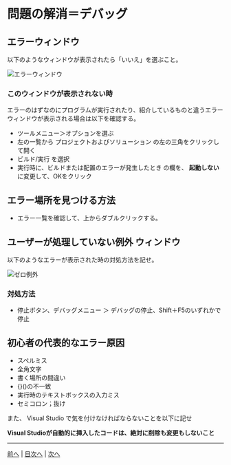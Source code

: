 # 問題の解消＝デバッグ

## エラーウィンドウ
以下のようなウィンドウが表示されたら「いいえ」を選ぶこと。

![エラーウィンドウ](imgs/0300.png)

### このウィンドウが表示されない時
エラーのはずなのにプログラムが実行されたり、紹介しているものと違うエラーウィンドウが表示される場合は以下を確認する。

- ツールメニュー＞オプションを選ぶ
- 左の一覧から プロジェクトおよびソリューション の左の三角をクリックして開く
- ビルド/実行 を選択
- 実行時に、ビルドまたは配置のエラーが発生したとき の欄を、 **起動しない** に変更して、OKをクリック


## エラー場所を見つける方法

- エラー一覧を確認して、上からダブルクリックする。

## ユーザーが処理していない例外 ウィンドウ
以下のようなエラーが表示された時の対処方法を記せ。

![ゼロ例外](imgs/0301.png)

### 対処方法

- 停止ボタン、デバッグメニュー ＞ デバッグの停止、Shift＋F5のいずれかで停止

## 初心者の代表的なエラー原因
- スペルミス
- 全角文字
- 書く場所の間違い
- {}()の不一致
- 実行時のテキストボックスの入力ミス
- セミコロン；抜け

また、 Visual Studio で気を付けなければならないことを以下に記せ

**Visual Studioが自動的に挿入したコードは、絶対に削除も変更もしないこと**

---

[前へ](README.md#%E3%83%97%E3%83%AD%E3%82%B0%E3%83%A9%E3%83%9F%E3%83%B3%E3%82%B0%E3%81%AE%E8%82%9D) | [目次へ](README.md#%E7%9B%AE%E6%AC%A1) | [次へ](04.md)
